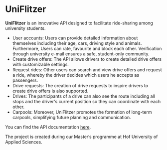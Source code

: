 # UniFlitzer

**UniFlitzer** is an innovative API designed to facilitate ride-sharing among university students. 
- User accounts: Users can provide detailed information about themselves including their age, cars, driving style and animals. Furthermore, Users can rate, favourite and block each other. Verification through university e-mail ensures a safe, student-only community.
- Create drive offers: The API allows drivers to create detailed drive offers with customizable settings. 
- Request rides: Other users can search and view drive offers and request a ride, whereby the driver decides which users he accepts as passengers. 
- Drive requests: The creation of drive requests to inspire drivers to create drive offers is also supported. 
- Drives: The participants of a drive can also see the route including all stops and the driver's current position so they can coordinate with each other.
- Carpools: Moreover, UniFlitzer promotes the formation of long-term carpools, simplifying future planning and communication.

You can find the API documentation [here](https://uniflitzer.github.io/UniFlitzer/).

The project is created during our Master‘s programme at Hof University of Applied Sciences.
